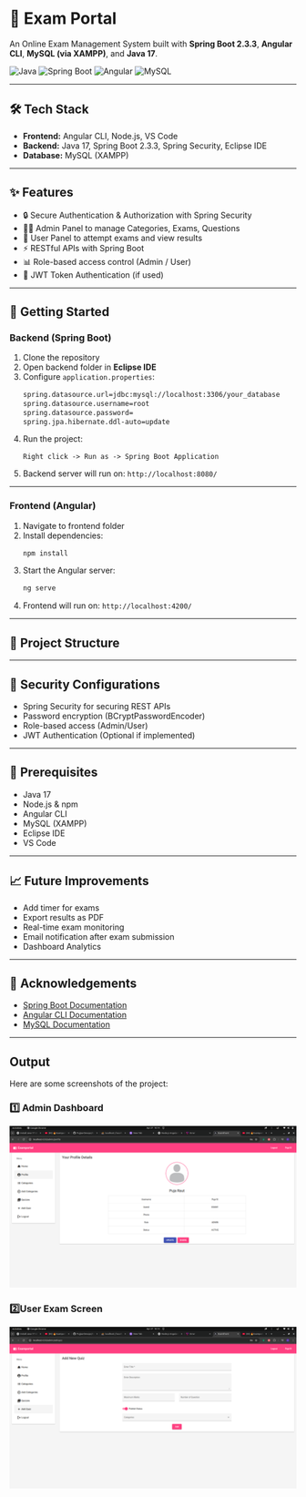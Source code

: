 # 🎯 Exam Portal

An Online Exam Management System built with **Spring Boot 2.3.3**, **Angular CLI**, **MySQL (via XAMPP)**, and **Java 17**.

![Java](https://img.shields.io/badge/Java-17-orange) ![Spring Boot](https://img.shields.io/badge/SpringBoot-2.3.3-brightgreen) ![Angular](https://img.shields.io/badge/Angular-CLI-red) ![MySQL](https://img.shields.io/badge/MySQL-Database-blue)

---

## 🛠 Tech Stack

- **Frontend:** Angular CLI, Node.js, VS Code
- **Backend:** Java 17, Spring Boot 2.3.3, Spring Security, Eclipse IDE
- **Database:** MySQL (XAMPP)

---

## ✨ Features

- 🔒 Secure Authentication & Authorization with Spring Security
- 🧑‍💻 Admin Panel to manage Categories, Exams, Questions
- 📝 User Panel to attempt exams and view results
- ⚡ RESTful APIs with Spring Boot
- 📊 Role-based access control (Admin / User)
- 🎯 JWT Token Authentication (if used)

---

## 🚀 Getting Started

### Backend (Spring Boot)

1. Clone the repository
2. Open backend folder in **Eclipse IDE**
3. Configure `application.properties`:
    ```properties
    spring.datasource.url=jdbc:mysql://localhost:3306/your_database
    spring.datasource.username=root
    spring.datasource.password=
    spring.jpa.hibernate.ddl-auto=update
    ```
4. Run the project:
    ```
    Right click -> Run as -> Spring Boot Application
    ```
5. Backend server will run on: `http://localhost:8080/`

---

### Frontend (Angular)

1. Navigate to frontend folder
2. Install dependencies:
    ```bash
    npm install
    ```
3. Start the Angular server:
    ```bash
    ng serve
    ```
4. Frontend will run on: `http://localhost:4200/`

---

## 📂 Project Structure
---

## 🔐 Security Configurations

- Spring Security for securing REST APIs
- Password encryption (BCryptPasswordEncoder)
- Role-based access (Admin/User)
- JWT Authentication (Optional if implemented)

---

## 📌 Prerequisites

- Java 17
- Node.js & npm
- Angular CLI
- MySQL (XAMPP)
- Eclipse IDE
- VS Code

---

## 📈 Future Improvements

- Add timer for exams
- Export results as PDF
- Real-time exam monitoring
- Email notification after exam submission
- Dashboard Analytics

---

## 🤝 Acknowledgements

- [Spring Boot Documentation](https://spring.io/projects/spring-boot)
- [Angular CLI Documentation](https://angular.io/cli)
- [MySQL Documentation](https://dev.mysql.com/doc/)

---
## Output

Here are some screenshots of the project:



###  1️⃣ Admin Dashboard

![Admin Dashboard Screenshot](image1.png)

### 2️⃣User Exam Screen

![User Exam Screen Screenshot](image2.png)







